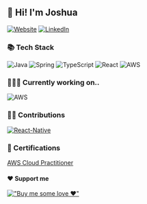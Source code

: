 ## 👋 Hi! I'm Joshua 
[![Website](https://img.shields.io/badge/Website-joshuaw.de-blue?style=flat-square)](https://joshuaw.de)
[![LinkedIn](http://img.shields.io/badge/-LinkedIn-0072b1?style=flat-square&logo=linkedin&logoColor=ffffff)](https://www.linkedin.com/in/joshuawiegmann/)

### 📚 Tech Stack
![Java](http://img.shields.io/badge/-Java-007396?style=flat-square&logo=java&logoColor=ffffff)
![Spring](http://img.shields.io/badge/-Spring-6DB33F?style=flat-square&logo=spring&logoColor=ffffff)
![TypeScript](https://img.shields.io/badge/-TypeScript-%23F7DF1C?style=flat-square&logo=typescript&logoColor=%23ffffff&labelColor=%233178c6&color=%233178c6)
![React](https://img.shields.io/badge/-React-%23282C34?style=flat-square&logo=react)
![AWS](https://img.shields.io/badge/-AWS-000000?style=flat-square&logo=amazonaws&logoColor=%23000000&labelColor=%23FF9900&color=%23FF9900)

### 🏃🏻‍♂️ Currently working on..
![AWS](https://img.shields.io/badge/-AWS-000000?style=flat-square&logo=amazonaws&logoColor=%23000000&labelColor=%23FF9900&color=%23FF9900)

### 🏋🏻 Contributions
[![React-Native](https://camo.githubusercontent.com/04a726a18be5d3cd4ce27aa0323548e5ded19d68efb98952836f40a914b91e99/68747470733a2f2f696d672e736869656c64732e696f2f62616467652f52656163742d2d4e61746976652d2532333238324333343f7374796c653d666c61742d737175617265266c6f676f3d7265616374)](https://github.com/facebook/react-native/commits?author=daschaa)

### 🥇 Certifications

[AWS Cloud Practitioner](https://raw.githubusercontent.com/daschaa/certificates/main/certified-cloud-practitioner-certificate.pdf)

#### ❤️ Support me 
[!["Buy me some love ❤️"](https://img.shields.io/badge/%E2%9D%A4%EF%B8%8F-Buy%20me%20some%20love-blue)](https://www.buymeacoffee.com/daschaa)

